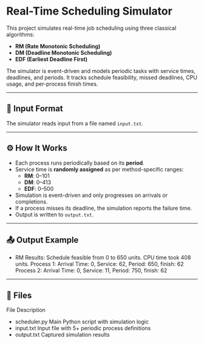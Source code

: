 # Real-Time Scheduling Simulator

This project simulates real-time job scheduling using three classical algorithms:

- **RM (Rate Monotonic Scheduling)**
- **DM (Deadline Monotonic Scheduling)**
- **EDF (Earliest Deadline First)**

The simulator is event-driven and models periodic tasks with service times, deadlines, and periods. It tracks schedule feasibility, missed deadlines, CPU usage, and per-process finish times.

---

## 📂 Input Format

The simulator reads input from a file named `input.txt`.


---

## ⚙️ How It Works

- Each process runs periodically based on its **period**.
- Service time is **randomly assigned** as per method-specific ranges:
  - **RM**: 0–101
  - **DM**: 0–413
  - **EDF**: 0–500
- Simulation is event-driven and only progresses on arrivals or completions.
- If a process misses its deadline, the simulation reports the failure time.
- Output is written to `output.txt`.

---

## 📤 Output Example

- RM Results: Schedule feasible from 0 to 650 units. CPU time took 408 units. Process 1: Arrival Time: 0, Service: 62, Period: 650, finish: 62 Process 2: Arrival Time: 0, Service: 11, Period: 750, finish: 62

---

## 📎 Files

File	Description
- scheduler.py	Main Python script with simulation logic
- input.txt	Input file with 5+ periodic process definitions
- output.txt	Captured simulation results
